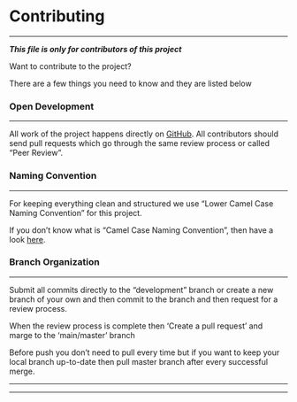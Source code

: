 # Contributing

---

***This file is only for contributors of this project***



Want to contribute to the project?

There are a few things you need to know and they are listed below



### Open Development

---

All work of the project happens directly on [GitHub](https://github.com/facebook/react). All contributors should send pull requests which go through the same review process or called “Peer Review”.



### Naming Convention

---

For keeping everything clean and structured we use “Lower Camel Case Naming Convention” for this project.

If you don’t know what is “Camel Case Naming Convention”, then have a look [here](https://en.wikipedia.org/wiki/Camel_case).



### Branch Organization

---

Submit all commits directly to the “development” branch or create a new branch of your own and then commit to the branch and then request for a review process. 

When the review process is complete then ‘Create a pull request’ and marge to the ‘main/master’ branch

Before push you don’t need to pull every time but if you want to keep your local branch up-to-date then pull master branch after every successful merge. 



---

---







